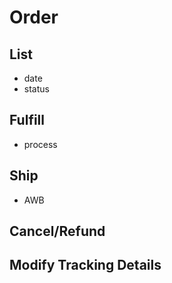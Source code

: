 # Order

## List 
- date
- status

## Fulfill 
- process

## Ship
- AWB

## Cancel/Refund

## Modify Tracking Details
